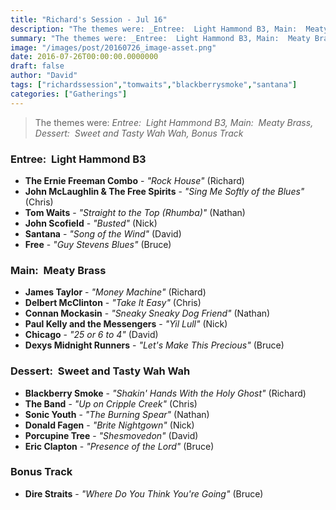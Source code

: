 ```yaml
---
title: "Richard's Session - Jul 16"
description: "The themes were: _Entree:  Light Hammond B3, Main:  Meaty Brass, Dessert:  Sweet and Tasty Wah Wah, Bonus Track_"
summary: "The themes were: _Entree:  Light Hammond B3, Main:  Meaty Brass, Dessert:  Sweet and Tasty Wah Wah, Bonus Track_"
image: "/images/post/20160726_image-asset.png"
date: 2016-07-26T00:00:00.0000000
draft: false
author: "David"
tags: ["richardssession","tomwaits","blackberrysmoke","santana"]
categories: ["Gatherings"]
---
```

> The themes were: _Entree:  Light Hammond B3, Main:  Meaty Brass, Dessert:  Sweet and Tasty Wah Wah, Bonus Track_
### Entree:  Light Hammond B3
- **The Ernie Freeman Combo** - _"Rock House"_ (Richard)
- **John McLaughlin & The Free Spirits** - _"Sing Me Softly of the Blues"_ (Chris)
- **Tom Waits** - _"Straight to the Top (Rhumba)"_ (Nathan)
- **John Scofield** - _"Busted"_ (Nick)
- **Santana** - _"Song of the Wind"_ (David)
- **Free** - _"Guy Stevens Blues"_ (Bruce)
### Main:  Meaty Brass
- **James Taylor** - _"Money Machine"_ (Richard)
- **Delbert McClinton** - _"Take It Easy"_ (Chris)
- **Connan Mockasin** - _"Sneaky Sneaky Dog Friend"_ (Nathan)
- **Paul Kelly and the Messengers** - _"Yil Lull"_ (Nick)
- **Chicago** - _"25 or 6 to 4"_ (David)
- **Dexys Midnight Runners** - _"Let's Make This Precious"_ (Bruce)
### Dessert:  Sweet and Tasty Wah Wah
- **Blackberry Smoke** - _"Shakin' Hands With the Holy Ghost"_ (Richard)
- **The Band** - _"Up on Cripple Creek"_ (Chris)
- **Sonic Youth** - _"The Burning Spear"_ (Nathan)
- **Donald Fagen** - _"Brite Nightgown"_ (Nick)
- **Porcupine Tree** - _"Shesmovedon"_ (David)
- **Eric Clapton** - _"Presence of the Lord"_ (Bruce)
### Bonus Track
- **Dire Straits** - _"Where Do You Think You're Going"_ (Bruce)
